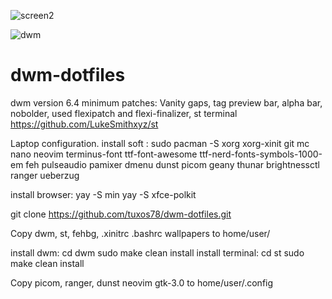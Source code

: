 ![screen2](https://user-images.githubusercontent.com/62457015/208231100-a8103398-6024-4298-aaf8-753a5ecf20ad.png)

![dwm](https://user-images.githubusercontent.com/62457015/209472905-ac0bb2c1-a906-4ffb-bd02-274144bbf94f.png)

# dwm-dotfiles
dwm version 6.4
minimum patches:
Vanity gaps, tag preview bar, alpha bar, nobolder,
used flexipatch and flexi-finalizer,
st terminal https://github.com/LukeSmithxyz/st

Laptop configuration.
install soft
: sudo pacman -S xorg xorg-xinit git mc nano neovim terminus-font ttf-font-awesome ttf-nerd-fonts-symbols-1000-em feh pulseaudio pamixer dmenu dunst picom geany thunar brightnessctl ranger ueberzug

install browser:
yay -S min 
yay -S xfce-polkit

git clone https://github.com/tuxos78/dwm-dotfiles.git

Copy dwm, st, fehbg, .xinitrc .bashrc wallpapers to home/user/  

install dwm:
cd dwm 
sudo make clean install
install terminal:
cd st
sudo make clean install

Copy picom, ranger, dunst neovim gtk-3.0 to home/user/.config



